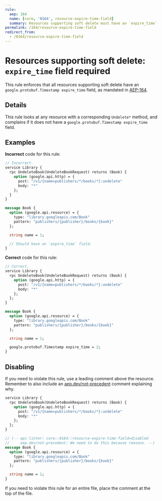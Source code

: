 ```yaml
---
rule:
  aep: 164
  name: [core, '0164', resource-expire-time-field]
  summary: Resources supporting soft delete must have an `expire_time` field.
permalink: /164/resource-expire-time-field
redirect_from:
  - /0164/resource-expire-time-field
---
```


# Resources supporting soft delete: `expire_time` field required

This rule enforces that all resources supporting soft delete have an
`google.protobuf.Timestamp expire_time` field, as mandated in [AEP-164][].

## Details

This rule looks at any resource with a corresponding `Undelete*` method, and
complains if it does not have a `google.protobuf.Timestamp expire_time` field.

## Examples

**Incorrect** code for this rule:

```proto
// Incorrect.
service Library {
  rpc UndeleteBook(UndeleteBookRequest) returns (Book) {
    option (google.api.http) = {
      post: "/v1/{name=publishers/*/books/*}:undelete"
      body: "*"
    };
  }
}

message Book {
  option (google.api.resource) = {
    type: "library.googleapis.com/Book"
    pattern: "publishers/{publisher}/books/{book}"
  };

  string name = 1;

  // Should have an `expire_time` field.
}
```

**Correct** code for this rule:

```proto
// Correct.
service Library {
  rpc UndeleteBook(UndeleteBookRequest) returns (Book) {
    option (google.api.http) = {
      post: "/v1/{name=publishers/*/books/*}:undelete"
      body: "*"
    };
  };
}

message Book {
  option (google.api.resource) = {
    type: "library.googleapis.com/Book"
    pattern: "publishers/{publisher}/books/{book}"
  };

  string name = 1;

  google.protobuf.Timestamp expire_time = 2;
}
```

## Disabling

If you need to violate this rule, use a leading comment above the resource.
Remember to also include an [aep.dev/not-precedent][] comment explaining why.

```proto
service Library {
  rpc UndeleteBook(UndeleteBookRequest) returns (Book) {
    option (google.api.http) = {
      post: "/v1/{name=publishers/*/books/*}:undelete"
      body: "*"
    };
  };
}

// (-- api-linter: core::0164::resource-expire-time-field=disabled
//     aep.dev/not-precedent: We need to do this because reasons. --)
message Book {
  option (google.api.resource) = {
    type: "library.googleapis.com/Book"
    pattern: "publishers/{publisher}/books/{book}"
  };

  string name = 1;
}
```

If you need to violate this rule for an entire file, place the comment at the
top of the file.

[aep-164]: https://aep.dev/164
[aep.dev/not-precedent]: https://aep.dev/not-precedent
